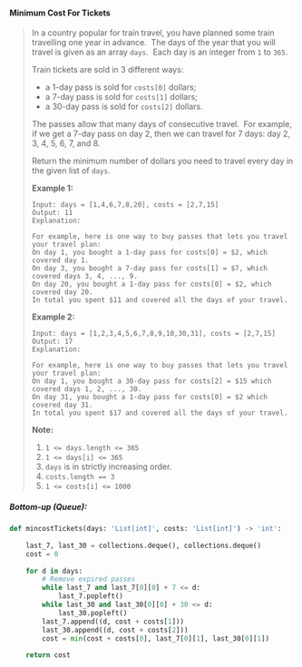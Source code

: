 #### Minimum Cost For Tickets

> In a country popular for train travel, you have planned some train travelling one year in advance.  The days of the year that you will travel is given as an array `days`.  Each day is an integer from `1` to `365`.
>
> Train tickets are sold in 3 different ways:
>
> * a 1-day pass is sold for `costs[0]` dollars;
> * a 7-day pass is sold for `costs[1]` dollars;
> * a 30-day pass is sold for `costs[2]` dollars.
>
> The passes allow that many days of consecutive travel.  For example, if we get a 7-day pass on day 2, then we can travel for 7 days: day 2, 3, 4, 5, 6, 7, and 8.
>
> Return the minimum number of dollars you need to travel every day in the given list of `days`.
>
> **Example 1:**
>
> ```
> Input: days = [1,4,6,7,8,20], costs = [2,7,15]
> Output: 11
> Explanation: 
>
> For example, here is one way to buy passes that lets you travel your travel plan:
> On day 1, you bought a 1-day pass for costs[0] = $2, which covered day 1.
> On day 3, you bought a 7-day pass for costs[1] = $7, which covered days 3, 4, ..., 9.
> On day 20, you bought a 1-day pass for costs[0] = $2, which covered day 20.
> In total you spent $11 and covered all the days of your travel.
> ```
>
> **Example 2:**
>
> ```
> Input: days = [1,2,3,4,5,6,7,8,9,10,30,31], costs = [2,7,15]
> Output: 17
> Explanation: 
>
> For example, here is one way to buy passes that lets you travel your travel plan:
> On day 1, you bought a 30-day pass for costs[2] = $15 which covered days 1, 2, ..., 30.
> On day 31, you bought a 1-day pass for costs[0] = $2 which covered day 31.
> In total you spent $17 and covered all the days of your travel.
> ```
>
> **Note:**
>
> 1. `1 <= days.length <= 365`
> 2. `1 <= days[i] <= 365`
> 3. `days` is in strictly increasing order.
> 4. `costs.length == 3`
> 5. `1 <= costs[i] <= 1000`

##### Bottom-up \(Queue\):

```py
def mincostTickets(days: 'List[int]', costs: 'List[int]') -> 'int':
    
    last_7, last_30 = collections.deque(), collections.deque()
    cost = 0
    
    for d in days:
        # Remove expired passes
        while last_7 and last_7[0][0] + 7 <= d:
            last_7.popleft()
        while last_30 and last_30[0][0] + 30 <= d:
            last_30.popleft()
        last_7.append((d, cost + costs[1]))
        last_30.append((d, cost + costs[2]))
        cost = min(cost + costs[0], last_7[0][1], last_30[0][1])
    
    return cost
```



